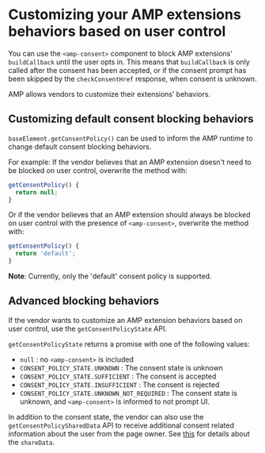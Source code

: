 # Customizing your AMP extensions behaviors based on user control

You can use the `<amp-consent>` component to block AMP extensions' `buildCallback` until the user opts in. This means that `buildCallback` is only called after the consent has been accepted, or if the consent prompt has been skipped by the `checkConsentHref` response, when consent is unknown.

AMP allows vendors to customize their extensions’ behaviors.

## Customizing default consent blocking behaviors

`baseElement.getConsentPolicy()` can be used to inform the AMP runtime to change default consent blocking behaviors.

For example: If the vendor believes that an AMP extension doesn't need to be blocked on user control, overwrite the method with:

```js
getConsentPolicy() {
  return null;
}
```

Or if the vendor believes that an AMP extension should always be blocked on user control with the presence of `<amp-consent>`, overwrite the method with:

```js
getConsentPolicy() {
  return 'default';
}
```

**Note**: Currently, only the 'default' consent policy is supported.

## Advanced blocking behaviors

If the vendor wants to customize an AMP extension behaviors based on user control, use the `getConsentPolicyState` API.

`getConsentPolicyState` returns a promise with one of the following values:
* `null` : no `<amp-consent>` is included
* `CONSENT_POLICY_STATE.UNKNOWN` : The consent state is unknown
* `CONSENT_POLICY_STATE.SUFFICIENT` : The consent is accepted
* `CONSENT_POLICY_STATE.INSUFFICIENT` : The consent is rejected
* `CONSENT_POLICY_STATE.UNKNOWN_NOT_REQUIRED` : The consent state is unknown, and `<amp-consent>` is informed to not prompt UI.

In addition to the consent state, the vendor can also use the
`getConsentPolicySharedData` API to receive additional consent related information about
the user from the page owner. See [this](https://github.com/ampproject/amphtml/blob/master/extensions/amp-consent/amp-consent.md#response) for details about the `shareData`.
